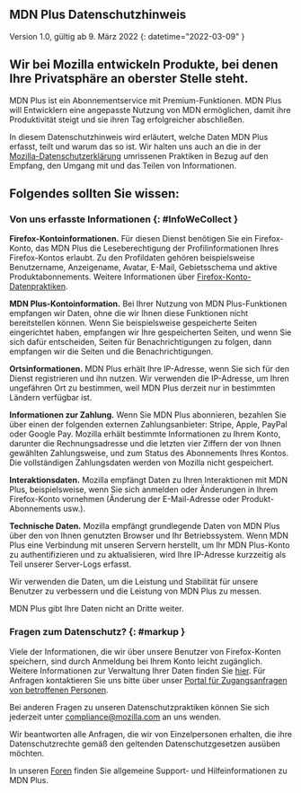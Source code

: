 ﻿## <span class="privacy-header-firefox">MDN Plus</span> <span class="privacy-header-policy">Datenschutzhinweis</span>

Version 1.0, gültig ab 9. März 2022
{: datetime="2022-03-09" }

## Wir bei Mozilla entwickeln Produkte, bei denen Ihre Privatsphäre an oberster Stelle steht.

MDN Plus ist ein Abonnementservice mit Premium-Funktionen. MDN Plus will Entwicklern eine angepasste Nutzung von MDN ermöglichen, damit ihre Produktivität steigt und sie ihren Tag erfolgreicher abschließen.

In diesem Datenschutzhinweis wird erläutert, welche Daten MDN Plus erfasst, teilt und warum das so ist. Wir halten uns auch an die in der [Mozilla-Datenschutzerklärung](https://www.mozilla.org/privacy/) umrissenen Praktiken in Bezug auf den Empfang, den Umgang mit und das Teilen von Informationen.

## Folgendes sollten Sie wissen:

### Von uns erfasste Informationen {: #InfoWeCollect }

__Firefox-Kontoinformationen.__ Für diesen Dienst benötigen Sie ein Firefox-Konto, das MDN Plus die Leseberechtigung der Profilinformationen Ihres Firefox-Kontos erlaubt. Zu den Profildaten gehören beispielsweise Benutzername, Anzeigename, Avatar, E-Mail, Gebietsschema und aktive Produktabonnements. Weitere Informationen über [Firefox-Konto-Datenpraktiken](https://www.mozilla.org/privacy/firefox/#firefox-accounts-join-firefox).

__MDN Plus-Kontoinformation.__ Bei Ihrer Nutzung von MDN Plus-Funktionen empfangen wir Daten, ohne die wir Ihnen diese Funktionen nicht bereitstellen können. Wenn Sie beispielsweise gespeicherte Seiten eingerichtet haben, empfangen wir Ihre gespeicherten Seiten, und wenn Sie sich dafür entscheiden, Seiten für Benachrichtigungen zu folgen, dann empfangen wir die Seiten und die Benachrichtigungen.

__Ortsinformationen.__ MDN Plus erhält Ihre IP-Adresse, wenn Sie sich für den Dienst registrieren und ihn nutzen. Wir verwenden die IP-Adresse, um Ihren ungefähren Ort zu bestimmen, weil MDN Plus derzeit nur in bestimmten Ländern verfügbar ist.

__Informationen zur Zahlung.__ Wenn Sie MDN Plus abonnieren, bezahlen Sie über einen der folgenden externen Zahlungsanbieter: Stripe, Apple, PayPal oder Google Pay. Mozilla erhält bestimmte Informationen zu Ihrem Konto, darunter die Rechnungsadresse und die letzten vier Ziffern der von Ihnen gewählten Zahlungsweise, und zum Status des Abonnements Ihres Kontos. Die vollständigen Zahlungsdaten werden von Mozilla nicht gespeichert.

__Interaktionsdaten.__ Mozilla empfängt Daten zu Ihren Interaktionen mit MDN Plus, beispielsweise, wenn Sie sich anmelden oder Änderungen in Ihrem Firefox-Konto vornehmen (Änderung der E-Mail-Adresse oder Produkt-Abonnements usw.).

__Technische Daten.__ Mozilla empfängt grundlegende Daten von MDN Plus über den von Ihnen genutzten Browser und Ihr Betriebssystem. Wenn MDN Plus eine Verbindung mit unseren Servern herstellt, um Ihr MDN Plus-Konto zu authentifizieren und zu aktualisieren, wird Ihre IP-Adresse kurzzeitig als Teil unserer Server-Logs erfasst. 

Wir verwenden die Daten, um die Leistung und Stabilität für unsere Benutzer zu verbessern und die Leistung von MDN Plus zu messen.

MDN Plus gibt Ihre Daten nicht an Dritte weiter.

### Fragen zum Datenschutz? {: #markup }

Viele der Informationen, die wir über unsere Benutzer von Firefox-Konten speichern, sind durch Anmeldung bei Ihrem Konto leicht zugänglich. Weitere Informationen zur Verwaltung Ihrer Daten finden Sie [hier](https://support.mozilla.org/products/privacy-and-security/user-control). Für Anfragen kontaktieren Sie uns bitte über unser [Portal für Zugangsanfragen von betroffenen Personen](https://privacyportal.onetrust.com/webform/1350748f-7139-405c-8188-22740b3b5587/4ba08202-2ede-4934-a89e-f0b0870f95f0).

Bei anderen Fragen zu unseren Datenschutzpraktiken können Sie sich jederzeit unter compliance@mozilla.com an uns wenden.

Wir beantworten alle Anfragen, die wir von Einzelpersonen erhalten, die ihre Datenschutzrechte gemäß den geltenden Datenschutzgesetzen ausüben möchten.

In unseren [Foren](https://support.mozilla.org/) finden Sie allgemeine Support- und Hilfeinformationen zu MDN Plus.

